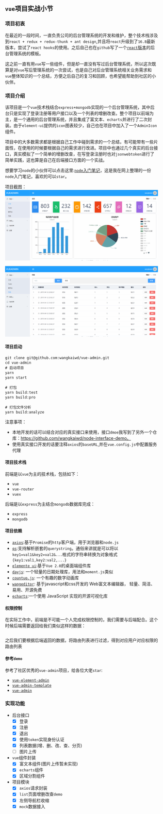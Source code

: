 ## `vue`项目实战小节
### 项目初衷
在最近的一段时间，一直负责公司的后台管理系统的开发和维护，整个技术栈涉及到`react + redux + redux-thunk + ant design`,并且将`react`升级到了`16.8`最新版本，尝试了`react hooks`的使用。之后自己也在`github`写了一个[`react`版本](https://github.com/wangkaiwd/react-create-app-kit)的后台管理系统的模板。

这之前一直有用`vue`写一些组件，但是却一直没有写过后台管理系统，所以这次既算是对`vue`写后管理系统的一次尝试，也是自己对后台管理系统相关业务需求和`vue`整体知识的一个总结，方便之后自己的复习和回顾，也希望能帮助到社区的小伙伴。
### 项目介绍
该项目是一个`vue`技术栈结合`express+mongodb`实现的一个后台管理系统，其中后台只是实现了登录注册等用户接口以及一个列表的增删改查。整个项目以前端为主，是一个通用的后台管理系统，并且集成了富文本、`echarts`并进行了二次封装。由于`element-ui`提供的`icon`图表较少，自己也在项目中加入了一个`AdminIcon`组件。

项目中的大多数需求都是根据自己工作中碰到需求的一个总结，有可能带有一些片面性，在使用的时候要根据自己的需求进行改进。项目中也通过几个真实的后台接口，真实模拟了一个简单的增删改查，在写登录注册时也对`jsonwebtoken`进行了简单实践，这也算是自己在后端接口方面的一个实战。

想要学习`node`的小伙伴可以点击这里:[`node`入门笔记](https://github.com/wangkaiwd/nodejs-relevant/blob/master/nodeBase/readme.md)，这是我在网上整理的一份`node`入门笔记，喜欢的可以`star`。

项目截图： 
![home](./screenshots/home.gif)

![home](./screenshots/others.gif)
#### 项目启动
```npm
git clone git@github.com:wangkaiwd/vue-admin.git
cd vue-admin
# 启动项目
yarn
yarn start

# 打包
yarn build:test
yarn build:pro

# 打包文件分析
yarn build:analyze
```
注意事项：
* 本地开发的话可以结合对应的真实接口来使用，接口`dmoe`我写到了另外一个仓库：https://github.com/wangkaiwd/node-interface-demo。  
* 使用真实接口开发的话要注释`axios`的`baseURL`,并在`vue.config.js`中配置服务代理
#### 项目技术栈
前端是以`vue`为主的技术栈，包括如下：  
* `vue`
* `vue-router`
* `vuex`

后端是以`express`为主结合`mongodb`数据库完成：  
* `express`
* `mongodb`
#### 项目依赖
* [`axios`](https://github.com/axios/axios):基于`Promise`的`http`客户端，用于浏览器和`node.js`
* [`qs`](https://github.com/ljharb/qs):支持解析嵌套的`querystring`。通俗来讲就是可以将以`key1=val1&key2=val2&...`格式的字符串转换为对象格式`{key1:val1,key2:val2,...}` 
* [`elemente ui`](http://element-cn.eleme.io/#/zh-CN/component/installation):基于`Vue 2.0`的桌面端组件库
* [`dayjs`](https://github.com/iamkun/dayjs): 一个轻量的日期处理库，用法和`moment.js`类似
* [`countup.js`](https://inorganik.github.io/countUp.js/): 一个有趣的数字动画库
* [`wangeditor`](http://www.wangeditor.com/): 基于javascript和css开发的 Web富文本编辑器， 轻量、简洁、易用、开源免费
* [`echarts`](https://echarts.baidu.com/tutorial.html#5%20%E5%88%86%E9%92%9F%E4%B8%8A%E6%89%8B%20ECharts):一个使用 JavaScript 实现的开源可视化库

#### 权限控制
在实际工作中，前端是不可能一个人完成权限控制的，我们需要与后端配合。这个时候后端需要返回给我们类似这样的数据：  
```json

```
之后我们要根据后端返回的数据，将路由列表进行过滤，得到对应用户对应权限的路由列表

#### 参考`demo`
参考了社区优秀的`vue-admin`项目，给各位大佬`star`:   
* [`vue-element-admin`](https://github.com/PanJiaChen/vue-element-admin)
* [`vue-admin-template`](https://github.com/PanJiaChen/vue-admin-template)
* [`vue-admin`](https://github.com/taylorchen709/vue-admin)
### 实现功能
* 后台接口
    - [x] 登录
    - [x] 注册
    - [x] 退出
    - [x] 使用`token`实现身份认证
    - [x] 列表数据(增、删、改、查、分页)
    - [ ] 图片上传
* `vue`组件封装
    - [x] 富文本组件(图片上传暂未实现)
    - [x] `echarts`组件
    - [x] 区域分割组件
* 项目模块
    - [x] `axios`请求封装
    - [x] `list`页面增删改查`demo`
    - [x] 左侧导航栏收缩
    - [x] `mock`数据接入

